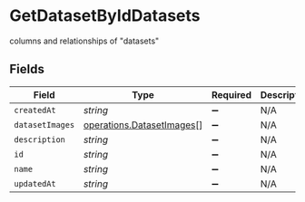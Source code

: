 # GetDatasetByIdDatasets

columns and relationships of "datasets"


## Fields

| Field                                                                  | Type                                                                   | Required                                                               | Description                                                            |
| ---------------------------------------------------------------------- | ---------------------------------------------------------------------- | ---------------------------------------------------------------------- | ---------------------------------------------------------------------- |
| `createdAt`                                                            | *string*                                                               | :heavy_minus_sign:                                                     | N/A                                                                    |
| `datasetImages`                                                        | [operations.DatasetImages](../../models/operations/datasetimages.md)[] | :heavy_minus_sign:                                                     | N/A                                                                    |
| `description`                                                          | *string*                                                               | :heavy_minus_sign:                                                     | N/A                                                                    |
| `id`                                                                   | *string*                                                               | :heavy_minus_sign:                                                     | N/A                                                                    |
| `name`                                                                 | *string*                                                               | :heavy_minus_sign:                                                     | N/A                                                                    |
| `updatedAt`                                                            | *string*                                                               | :heavy_minus_sign:                                                     | N/A                                                                    |